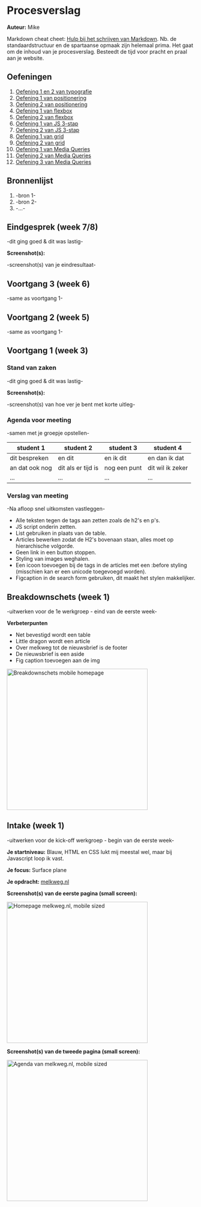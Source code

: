 # Procesverslag
**Auteur:** Mike

Markdown cheat cheet: [Hulp bij het schrijven van Markdown](https://github.com/adam-p/markdown-here/wiki/Markdown-Cheatsheet). Nb. de standaardstructuur en de spartaanse opmaak zijn helemaal prima. Het gaat om de inhoud van je procesverslag. Besteedt de tijd voor pracht en praal aan je website.

## Oefeningen
1. [Oefening 1 en 2 van typografie](https://codepen.io/fr3akybeakylike/pen/JjKegmY)
2. [Oefening 1 van positionering](https://codepen.io/fr3akybeakylike/pen/zYBVbPV)
3. [Oefening 2 van positionering](https://codepen.io/fr3akybeakylike/pen/JjKQVGb)
4. [Oefening 1 van flexbox](https://codepen.io/fr3akybeakylike/pen/bGePyae)
5. [Oefening 2 van flexbox](https://codepen.io/fr3akybeakylike/pen/OJRLGJg)
6. [Oefening 1 van JS 3-stap](https://codepen.io/fr3akybeakylike/pen/KKgwMNg)
7. [Oefening 2 van JS 3-stap](https://codepen.io/fr3akybeakylike/pen/poEvbNN)
8. [Oefening 1 van grid](https://codepen.io/fr3akybeakylike/pen/MWjaXbz)
9. [Oefening 2 van grid](https://codepen.io/shooft/pen/vYGrXEX)
10. [Oefening 1 van Media Queries](https://codepen.io/fr3akybeakylike/pen/GRjZdPb)
11. [Oefening 2 van Media Queries](https://codepen.io/fr3akybeakylike/pen/ExgKLqL)
12. [Oefening 3 van Media Queries](https://codepen.io/fr3akybeakylike/pen/jOMqKVw)

## Bronnenlijst
1. -bron 1-
2. -bron 2-
3. -...-



## Eindgesprek (week 7/8)

-dit ging goed & dit was lastig-

**Screenshot(s):**

-screenshot(s) van je eindresultaat-



## Voortgang 3 (week 6)

-same as voortgang 1-



## Voortgang 2 (week 5)

-same as voortgang 1-



## Voortgang 1 (week 3)

### Stand van zaken

-dit ging goed & dit was lastig-

**Screenshot(s):**

-screenshot(s) van hoe ver je bent met korte uitleg-

### Agenda voor meeting

-samen met je groepje opstellen-

| student 1      | student 2          | student 3    | student 4        |
| ---            | ---                | ---          | ---              |
| dit bespreken  | en dit             | en ik dit    | en dan ik dat    |
| an dat ook nog | dit als er tijd is | nog een punt | dit wil ik zeker |
| ...            | ...                | ...          | ...              |

### Verslag van meeting

-Na afloop snel uitkomsten vastleggen-
- Alle teksten tegen de tags aan zetten zoals de h2's en p's.
- JS script onderin zetten.
- List gebruiken in plaats van de table.
- Articles bewerken zodat de H2's bovenaan staan, alles moet op hierarchische volgorde.
- Geen link in een button stoppen.
- Styling van images weghalen.
- Een icoon toevoegen bij de tags in de articles met een :before styling (misschien kan er een unicode toegevoegd worden).
- Figcaption in de search form gebruiken, dit maakt het stylen makkelijker.



## Breakdownschets (week 1)

-uitwerken voor de 1e werkgroep - eind van de eerste week-

**Verbeterpunten**
 * Net bevestigd wordt een table
 * Little dragon wordt een article
 * Over melkweg tot de nieuwsbrief is de footer
 * De nieuwsbrief is een aside
 * Fig caption toevoegen aan de img

<img src="images/breakdown-schets-Melkweg-homepage.png" width="375px" alt="Breakdownschets mobile homepage">


## Intake (week 1)
-uitwerken voor de kick-off werkgroep - begin van de eerste week-

**Je startniveau:** Blauw, HTML en CSS lukt mij meestal wel, maar bij Javascript loop ik vast.

**Je focus:** Surface plane

**Je opdracht:** [melkweg.nl](melkweg.nl)


**Screenshot(s) van de eerste pagina (small screen):**

<img src="images/melkweg-homepage-mobile.png" width="375px" alt="Homepage melkweg.nl, mobile sized">

**Screenshot(s) van de tweede pagina (small screen):**

<img src="images/melkweg-agenda-mobile.png" width="375px" alt="Agenda van melkweg.nl, mobile sized">
